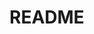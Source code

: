 # README
<!--
## (No)sテーブル
|Column |Type |Options |
|-------|-----|--------|
| | | |

### Association
 -  :(No)s
-->


<!--
table/(No)s: Association数
      s: 
-->